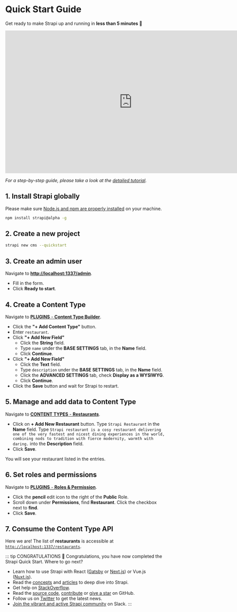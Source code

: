 # Quick Start Guide

Get ready to make Strapi up and running in **less than 5 minutes** 🚀

<div class="video-container">
   <iframe width="800" height="450" src="https://www.youtube.com/embed/nux0djdHmY8" frameborder="0" allow="accelerometer; autoplay; encrypted-media; gyroscope; picture-in-picture" allowfullscreen></iframe>
</div>

_For a step-by-step guide, please take a look at the [detailed tutorial](quick-start-tutorial.html)._

## 1. Install Strapi globally

Please make sure [Node.js and npm are properly installed](install-requirements.html) on your machine.

```bash
npm install strapi@alpha -g
```

## 2. Create a new project

```bash
strapi new cms --quickstart
```

## 3. Create an admin user

Navigate to [**http://localhost:1337/admin**](http://localhost:1337/admin).

- Fill in the form.
- Click **Ready to start**.

## 4. Create a Content Type

Navigate to [**PLUGINS** - **Content Type Builder**](http://localhost:1337/admin/plugins/content-type-builder).

- Click the **"+ Add Content Type"** button.
- Enter `restaurant`.
- Click **"+ Add New Field"**
  - Click the **String** field.
  - Type `name` under the **BASE SETTINGS** tab, in the **Name** field.
  - Click **Continue**.
- Click **"+ Add New Field"**
  - Click the **Text** field.
  - Type `description` under the **BASE SETTINGS** tab, in the **Name** field.
  - Click the **ADVANCED SETTINGS** tab, check **Display as a WYSIWYG**.
  - Click **Continue**.
- Click the **Save** button and wait for Strapi to restart.

## 5. Manage and add data to Content Type

Navigate to [**CONTENT TYPES** - **Restaurants**](http://localhost:1337/admin/plugins/content-manager/restaurant?source=content-manager).

- Click on **+ Add New Restaurant** button. Type `Strapi Restaurant` in the **Name** field. Type `Strapi restaurant is a cosy restaurant delivering one of the very fastest and nicest dining experiences in the world, combining nods to tradition with fierce modernity, warmth with daring.` into the **Description** field.
- Click **Save**.

You will see your restaurant listed in the entries.

## 6. Set roles and permissions

Navigate to [**PLUGINS** - **Roles & Permission**](http://localhost:1337/admin/plugins/users-permissions/roles).

- Click the **pencil** edit icon to the right of the **Public** Role.
- Scroll down under **Permissions**, find **Restaurant**. Click the checkbox next to **find**.
- Click **Save**.

## 7. Consume the Content Type API

Here we are! The list of **restaurants** is accessible at [`http://localhost:1337/restaurants`](http://localhost:1337/restaurants).

::: tip CONGRATULATIONS
👏 Congratulations, you have now completed the Strapi Quick Start. Where to go next?

- Learn how to use Strapi with React ([Gatsby](https://blog.strapi.io/building-a-static-website-using-gatsby-and-strapi) or [Next.js](https://blog.strapi.io/strapi-next-setup/)) or Vue.js ([Nuxt.js](https://blog.strapi.io/cooking-a-deliveroo-clone-with-nuxt-vue-js-graphql-strapi-and-stripe-setup-part-1-7/)).
- Read the [concepts](../concepts/concepts.html) and [articles](../articles/) to deep dive into Strapi.
- Get help on [StackOverflow](https://stackoverflow.com/questions/tagged/strapi).
- Read the [source code](https://github.com/strapi/strapi), [contribute](https://github.com/strapi/strapi/blob/master/CONTRIBUTING.md) or [give a star](https://github.com/strapi/strapi) on GitHub.
- Follow us on [Twitter](https://twitter.com/strapijs) to get the latest news.
- [Join the vibrant and active Strapi community](https://slack.strapi.io) on Slack.
  :::
